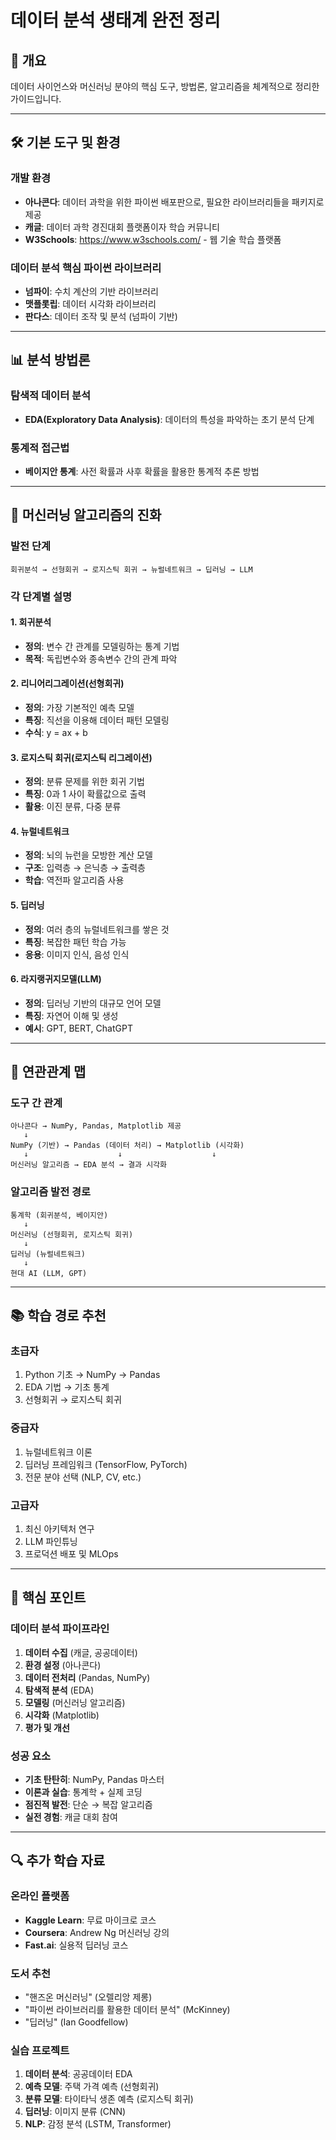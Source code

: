 
# 데이터 분석 생태계 완전 정리

## 🎯 개요
데이터 사이언스와 머신러닝 분야의 핵심 도구, 방법론, 알고리즘을 체계적으로 정리한 가이드입니다.

---

## 🛠️ 기본 도구 및 환경

### 개발 환경
- **아나콘다**: 데이터 과학을 위한 파이썬 배포판으로, 필요한 라이브러리들을 패키지로 제공
- **캐글**: 데이터 과학 경진대회 플랫폼이자 학습 커뮤니티
- **W3Schools**: https://www.w3schools.com/ - 웹 기술 학습 플랫폼

### 데이터 분석 핵심 파이썬 라이브러리
- **넘파이**: 수치 계산의 기반 라이브러리
- **맷플롯립**: 데이터 시각화 라이브러리  
- **판다스**: 데이터 조작 및 분석 (넘파이 기반)

---

## 📊 분석 방법론

### 탐색적 데이터 분석
- **EDA(Exploratory Data Analysis)**: 데이터의 특성을 파악하는 초기 분석 단계

### 통계적 접근법
- **베이지안 통계**: 사전 확률과 사후 확률을 활용한 통계적 추론 방법

---

## 🤖 머신러닝 알고리즘의 진화

### 발전 단계
```
회귀분석 → 선형회귀 → 로지스틱 회귀 → 뉴럴네트워크 → 딥러닝 → LLM
```

### 각 단계별 설명

#### 1. **회귀분석**
- **정의**: 변수 간 관계를 모델링하는 통계 기법
- **목적**: 독립변수와 종속변수 간의 관계 파악

#### 2. **리니어리그레이션(선형회귀)**
- **정의**: 가장 기본적인 예측 모델
- **특징**: 직선을 이용해 데이터 패턴 모델링
- **수식**: y = ax + b

#### 3. **로지스틱 회귀(로지스틱 리그레이션)**
- **정의**: 분류 문제를 위한 회귀 기법
- **특징**: 0과 1 사이 확률값으로 출력
- **활용**: 이진 분류, 다중 분류

#### 4. **뉴럴네트워크**
- **정의**: 뇌의 뉴런을 모방한 계산 모델
- **구조**: 입력층 → 은닉층 → 출력층
- **학습**: 역전파 알고리즘 사용

#### 5. **딥러닝**
- **정의**: 여러 층의 뉴럴네트워크를 쌓은 것
- **특징**: 복잡한 패턴 학습 가능
- **응용**: 이미지 인식, 음성 인식

#### 6. **라지랭귀지모델(LLM)**
- **정의**: 딥러닝 기반의 대규모 언어 모델
- **특징**: 자연어 이해 및 생성
- **예시**: GPT, BERT, ChatGPT

---

## 🔗 연관관계 맵

### 도구 간 관계
```
아나콘다 → NumPy, Pandas, Matplotlib 제공
   ↓
NumPy (기반) → Pandas (데이터 처리) → Matplotlib (시각화)
   ↓                    ↓                    ↓
머신러닝 알고리즘 → EDA 분석 → 결과 시각화
```

### 알고리즘 발전 경로
```
통계학 (회귀분석, 베이지안)
   ↓
머신러닝 (선형회귀, 로지스틱 회귀)
   ↓  
딥러닝 (뉴럴네트워크)
   ↓
현대 AI (LLM, GPT)
```

---

## 📚 학습 경로 추천

### 초급자
1. Python 기초 → NumPy → Pandas
2. EDA 기법 → 기초 통계
3. 선형회귀 → 로지스틱 회귀

### 중급자  
1. 뉴럴네트워크 이론
2. 딥러닝 프레임워크 (TensorFlow, PyTorch)
3. 전문 분야 선택 (NLP, CV, etc.)

### 고급자
1. 최신 아키텍처 연구
2. LLM 파인튜닝
3. 프로덕션 배포 및 MLOps

---

## 🎯 핵심 포인트

### 데이터 분석 파이프라인
1. **데이터 수집** (캐글, 공공데이터)
2. **환경 설정** (아나콘다)
3. **데이터 전처리** (Pandas, NumPy)
4. **탐색적 분석** (EDA)
5. **모델링** (머신러닝 알고리즘)
6. **시각화** (Matplotlib)
7. **평가 및 개선**

### 성공 요소
- **기초 탄탄히**: NumPy, Pandas 마스터
- **이론과 실습**: 통계학 + 실제 코딩
- **점진적 발전**: 단순 → 복잡 알고리즘
- **실전 경험**: 캐글 대회 참여

---

## 🔍 추가 학습 자료

### 온라인 플랫폼
- **Kaggle Learn**: 무료 마이크로 코스
- **Coursera**: Andrew Ng 머신러닝 강의
- **Fast.ai**: 실용적 딥러닝 코스

### 도서 추천
- "핸즈온 머신러닝" (오렐리앙 제롱)
- "파이썬 라이브러리를 활용한 데이터 분석" (McKinney)
- "딥러닝" (Ian Goodfellow)

### 실습 프로젝트
1. **데이터 분석**: 공공데이터 EDA
2. **예측 모델**: 주택 가격 예측 (선형회귀)
3. **분류 모델**: 타이타닉 생존 예측 (로지스틱 회귀)
4. **딥러닝**: 이미지 분류 (CNN)
5. **NLP**: 감정 분석 (LSTM, Transformer)
